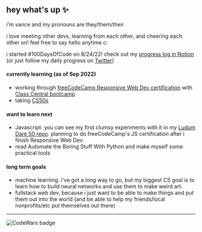 ## hey what's up ✨
i'm vance and my pronouns are they/them/their  

i love meeting other devs, learning from each other, and cheering each other on! feel free to say hello anytime c:

i started #100DaysOfCode on 8/24/22! check out my [progress log in Notion](https://caesiumtea.notion.site/100DaysOfCode-4583cd6596e2416599418884cddc1911) (or just follow my daily progress on [Twitter](https://twitter.com/caesiumtea_dev))

#### currently learning (as of Sep 2022)
- working through [freeCodeCamp Responsive Web Dev certification](https://www.freecodecamp.org/learn/2022/responsive-web-design) with [Class Central bootcamp](https://www.classcentral.com/cohorts/webdev-bootcamp-fall-2022)
- taking [CS50x](https://www.edx.org/course/introduction-computer-science-harvardx-cs50x)

#### want to learn next
- Javascript: you can see my first clumsy experiments with it in my [Ludum Dare 50 repo](https://github.com/caesiumtea/ludum-dare-50). planning to do freeCodeCamp's JS certification after i finish Responsive Web Dev.
- read Automate the Boring Stuff With Python and make myself some practical tools

#### long term goals
- machine learning. i've got a *long* way to go, but my biggest CS goal is to learn how to build neural networks and use them to make weird art.
- fullstack web dev, because i just want to be able to make things and put them out into the world (and be able to help my friends/local nonprofits/etc put themselves out there)

---
![CodeWars badge](https://www.codewars.com/users/caesiumtea/badges/small)

<!--
**caesiumtea/caesiumtea** is a ✨ _special_ ✨ repository because its `README.md` (this file) appears on your GitHub profile.

Here are some ideas to get you started:

- 🔭 I’m currently working on ...
- 🌱 I’m currently learning ...
- 👯 I’m looking to collaborate on ...
- 🤔 I’m looking for help with ...
- 💬 Ask me about ...
- 📫 How to reach me: ...
- 😄 Pronouns: ...
- ⚡ Fun fact: ...
-->
